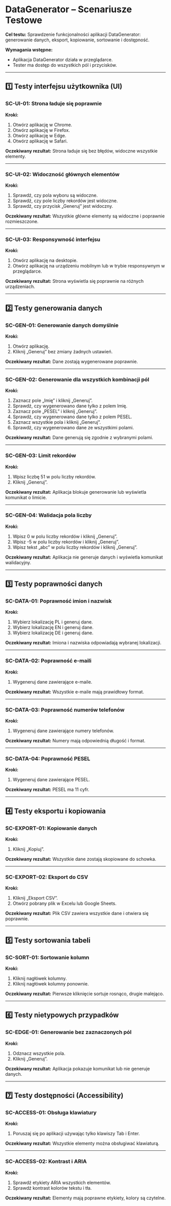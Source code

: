# DataGenerator – Scenariusze Testowe

**Cel testu:** Sprawdzenie funkcjonalności aplikacji DataGenerator: generowanie danych, eksport, kopiowanie, sortowanie i dostępność.

**Wymagania wstępne:**  
- Aplikacja DataGenerator działa w przeglądarce.  
- Tester ma dostęp do wszystkich pól i przycisków.

---

## 1️⃣ Testy interfejsu użytkownika (UI)

### SC-UI-01: Strona ładuje się poprawnie
**Kroki:**
1. Otwórz aplikację w Chrome.  
2. Otwórz aplikację w Firefox.  
3. Otwórz aplikację w Edge.  
4. Otwórz aplikację w Safari.  

**Oczekiwany rezultat:** Strona ładuje się bez błędów, widoczne wszystkie elementy.

---

### SC-UI-02: Widoczność głównych elementów
**Kroki:**
1. Sprawdź, czy pola wyboru są widoczne.  
2. Sprawdź, czy pole liczby rekordów jest widoczne.  
3. Sprawdź, czy przycisk „Generuj” jest widoczny.  

**Oczekiwany rezultat:** Wszystkie główne elementy są widoczne i poprawnie rozmieszczone.

---

### SC-UI-03: Responsywność interfejsu
**Kroki:**
1. Otwórz aplikację na desktopie.  
2. Otwórz aplikację na urządzeniu mobilnym lub w trybie responsywnym w przeglądarce.  

**Oczekiwany rezultat:** Strona wyświetla się poprawnie na różnych urządzeniach.

---

## 2️⃣ Testy generowania danych

### SC-GEN-01: Generowanie danych domyślnie
**Kroki:**
1. Otwórz aplikację.  
2. Kliknij „Generuj” bez zmiany żadnych ustawień.  

**Oczekiwany rezultat:** Dane zostają wygenerowane poprawnie.

---

### SC-GEN-02: Generowanie dla wszystkich kombinacji pól
**Kroki:**
1. Zaznacz pole „Imię” i kliknij „Generuj”.  
2. Sprawdź, czy wygenerowano dane tylko z polem Imię.  
3. Zaznacz pole „PESEL” i kliknij „Generuj”.  
4. Sprawdź, czy wygenerowano dane tylko z polem PESEL.  
5. Zaznacz wszystkie pola i kliknij „Generuj”.  
6. Sprawdź, czy wygenerowano dane ze wszystkimi polami.  

**Oczekiwany rezultat:** Dane generują się zgodnie z wybranymi polami.

---

### SC-GEN-03: Limit rekordów
**Kroki:**
1. Wpisz liczbę 51 w polu liczby rekordów.  
2. Kliknij „Generuj”.  

**Oczekiwany rezultat:** Aplikacja blokuje generowanie lub wyświetla komunikat o limicie.

---

### SC-GEN-04: Walidacja pola liczby
**Kroki:**
1. Wpisz 0 w polu liczby rekordów i kliknij „Generuj”.  
2. Wpisz -5 w polu liczby rekordów i kliknij „Generuj”.  
3. Wpisz tekst „abc” w polu liczby rekordów i kliknij „Generuj”.  

**Oczekiwany rezultat:** Aplikacja nie generuje danych i wyświetla komunikat walidacyjny.

---

## 3️⃣ Testy poprawności danych

### SC-DATA-01: Poprawność imion i nazwisk
**Kroki:**
1. Wybierz lokalizację PL i generuj dane.  
2. Wybierz lokalizację EN i generuj dane.  
3. Wybierz lokalizację DE i generuj dane.  

**Oczekiwany rezultat:** Imiona i nazwiska odpowiadają wybranej lokalizacji.

---

### SC-DATA-02: Poprawność e-maili
**Kroki:**
1. Wygeneruj dane zawierające e-maile.  

**Oczekiwany rezultat:** Wszystkie e-maile mają prawidłowy format.

---

### SC-DATA-03: Poprawność numerów telefonów
**Kroki:**
1. Wygeneruj dane zawierające numery telefonów.  

**Oczekiwany rezultat:** Numery mają odpowiednią długość i format.

---

### SC-DATA-04: Poprawność PESEL
**Kroki:**
1. Wygeneruj dane zawierające PESEL.  

**Oczekiwany rezultat:** PESEL ma 11 cyfr.

---

## 4️⃣ Testy eksportu i kopiowania

### SC-EXPORT-01: Kopiowanie danych
**Kroki:**
1. Kliknij „Kopiuj”.  

**Oczekiwany rezultat:** Wszystkie dane zostają skopiowane do schowka.

---

### SC-EXPORT-02: Eksport do CSV
**Kroki:**
1. Kliknij „Eksport CSV”.  
2. Otwórz pobrany plik w Excelu lub Google Sheets.  

**Oczekiwany rezultat:** Plik CSV zawiera wszystkie dane i otwiera się poprawnie.

---

## 5️⃣ Testy sortowania tabeli

### SC-SORT-01: Sortowanie kolumn
**Kroki:**
1. Kliknij nagłówek kolumny.  
2. Kliknij nagłówek kolumny ponownie.  

**Oczekiwany rezultat:** Pierwsze kliknięcie sortuje rosnąco, drugie malejąco.

---

## 6️⃣ Testy nietypowych przypadków

### SC-EDGE-01: Generowanie bez zaznaczonych pól
**Kroki:**
1. Odznacz wszystkie pola.  
2. Kliknij „Generuj”.  

**Oczekiwany rezultat:** Aplikacja pokazuje komunikat lub nie generuje danych.

---

## 7️⃣ Testy dostępności (Accessibility)

### SC-ACCESS-01: Obsługa klawiatury
**Kroki:**
1. Poruszaj się po aplikacji używając tylko klawiszy Tab i Enter.  

**Oczekiwany rezultat:** Wszystkie elementy można obsługiwać klawiaturą.

---

### SC-ACCESS-02: Kontrast i ARIA
**Kroki:**
1. Sprawdź etykiety ARIA wszystkich elementów.  
2. Sprawdź kontrast kolorów tekstu i tła.  

**Oczekiwany rezultat:** Elementy mają poprawne etykiety, kolory są czytelne.
